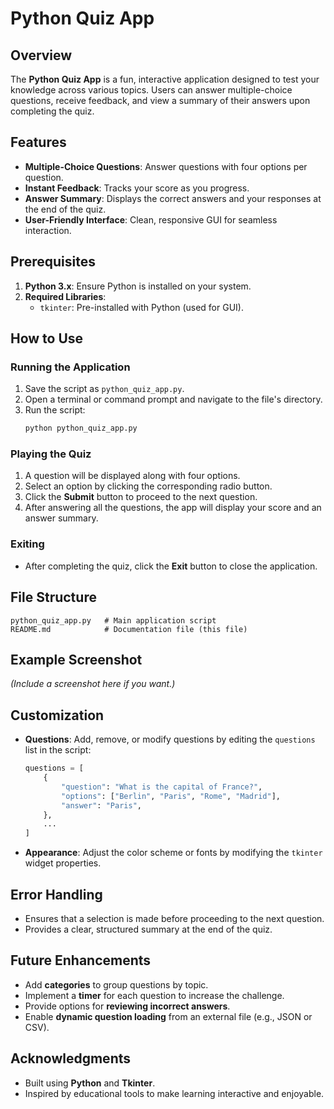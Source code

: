 # Python Quiz App

## Overview
The **Python Quiz App** is a fun, interactive application designed to test your knowledge across various topics. Users can answer multiple-choice questions, receive feedback, and view a summary of their answers upon completing the quiz.

## Features
- **Multiple-Choice Questions**: Answer questions with four options per question.
- **Instant Feedback**: Tracks your score as you progress.
- **Answer Summary**: Displays the correct answers and your responses at the end of the quiz.
- **User-Friendly Interface**: Clean, responsive GUI for seamless interaction.

## Prerequisites
1. **Python 3.x**: Ensure Python is installed on your system.
2. **Required Libraries**:
   - `tkinter`: Pre-installed with Python (used for GUI).

## How to Use
### Running the Application
1. Save the script as `python_quiz_app.py`.
2. Open a terminal or command prompt and navigate to the file's directory.
3. Run the script:
   ```bash
   python python_quiz_app.py
   ```

### Playing the Quiz
1. A question will be displayed along with four options.
2. Select an option by clicking the corresponding radio button.
3. Click the **Submit** button to proceed to the next question.
4. After answering all the questions, the app will display your score and an answer summary.

### Exiting
- After completing the quiz, click the **Exit** button to close the application.

## File Structure
```
python_quiz_app.py   # Main application script
README.md            # Documentation file (this file)
```

## Example Screenshot
*(Include a screenshot here if you want.)*

## Customization
- **Questions**: Add, remove, or modify questions by editing the `questions` list in the script:
  ```python
  questions = [
      {
          "question": "What is the capital of France?",
          "options": ["Berlin", "Paris", "Rome", "Madrid"],
          "answer": "Paris",
      },
      ...
  ]
  ```
- **Appearance**: Adjust the color scheme or fonts by modifying the `tkinter` widget properties.

## Error Handling
- Ensures that a selection is made before proceeding to the next question.
- Provides a clear, structured summary at the end of the quiz.

## Future Enhancements
- Add **categories** to group questions by topic.
- Implement a **timer** for each question to increase the challenge.
- Provide options for **reviewing incorrect answers**.
- Enable **dynamic question loading** from an external file (e.g., JSON or CSV).

## Acknowledgments
- Built using **Python** and **Tkinter**.
- Inspired by educational tools to make learning interactive and enjoyable.
